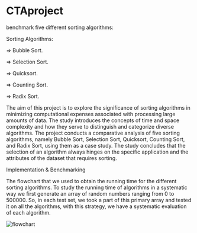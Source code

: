 # CTAproject
benchmark five different sorting algorithms:

Sorting Algorithms:

  => Bubble Sort.	
  
  => Selection Sort.
  
  => Quicksort.
  
  => Counting Sort.	
  
  => Radix Sort.	
  
  The aim of this project is to explore the significance of sorting algorithms in minimizing computational expenses associated with processing large amounts of data. The study introduces the concepts of time and space complexity and how they serve to distinguish and categorize diverse algorithms. The project conducts a comparative analysis of five sorting algorithms, namely Bubble Sort, Selection Sort, Quicksort, Counting Sort, and Radix Sort, using them as a case study. The study concludes that the selection of an algorithm always hinges on the specific application and the attributes of the dataset that requires sorting.

Implementation & Benchmarking

The flowchart that we used to obtain the running time for the different sorting algorithms. To study the running time of algorithms in a systematic way we first generate an array of random numbers ranging from 0 to 500000. So, in each test set, we took a part of this primary array and tested it on all the algorithms, with this strategy, we have a systematic evaluation of each algorithm.

![flowchart](https://user-images.githubusercontent.com/21969268/193787414-7ff168f5-fb1d-4b88-9acc-5dd258047e18.jpg)

